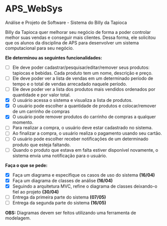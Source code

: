 # APS_WebSys
Análise e Projeto de Software - Sistema do Billy da Tapioca

Billy da Tapioca quer melhorar seu negócio de forma a poder controlar melhor suas vendas e conseguir mais clientes. Dessa forma, ele solicitou que os alunos da disciplina de APS para desenvolver um sistema computacional para seu negócio.

**Ele determinou as seguintes funcionalidades:**
- [ ] Ele deve poder cadastrar/pesquisar/editar/remover seus produtos: tapiocas e bebidas. Cada produto tem um nome, descrição e preço.
- [ ] Ele deve poder ver a lista de vendas em um determinado período de tempo e o total de vendas arrecadado naquele período.
- [ ] Ele deve poder ver a lista dos produtos mais vendidos ordenados por quantidade e por valor total.
- [x] O usuário acessa o sistema e visualiza a lista de produtos.
- [x] O usuário pode escolher a quantidade de produtos e colocar/remover de um carrinho de compras
- [x] O usuário pode remover produtos do carrinho de compras a qualquer momento.
- [ ] Para realizar a compra, o usuário deve estar cadastrado no sistema.
- [ ] Ao finalizar a compra, o usuário realiza o pagamento usando seu cartão.
- [ ] O usuário pode escolher receber notificações de um determinado produto que esteja faltando.
- [ ] Quando o produto que estava em falta estiver disponível novamente, o sistema envia uma notificação para o usuário.

**Faça o que se pede:**
- [x] Faça um diagrama e especifique os casos de uso do sistema **(16/04)**
- [x] Faça um diagrama de classes de análise **(16/04)**
- [x] Seguindo a arquitetura MVC, refine o diagrama de classes deixando-o fiel ao projeto **(30/04)**
- [ ] Entrega da primeira parte do sistema **(07/05)**
- [ ] Entrega da segunda parte do sistema **(16/05)**

**OBS:** Diagramas devem ser feitos utilizando uma ferramenta de modelagem.
